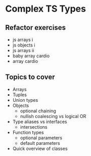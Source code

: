 # Complex TS Types

## Refactor exercises

- js arrays i
- js objects i
- js arrays ii
- baby array cardio
- array cardio

## Topics to cover

- Arrays
- Tuples
- Union types
- Objects
  - optional chaining
  - nullish coalescing vs logical OR
- Type aliases vs interfaces
  - intersections
- Function types
  - optional parameters
  - default parameters
- Quick overview of classes
